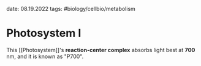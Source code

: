 date: 08.19.2022
tags:   #biology/cellbio/metabolism 
# Photosystem I
This [[Photosystem]]'s **reaction-center complex** absorbs light best at **700** nm, and it is known as "P700".